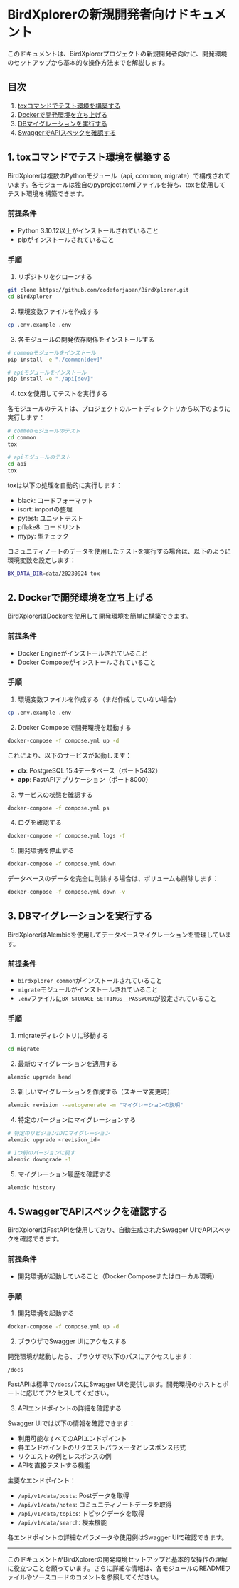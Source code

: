 # BirdXplorerの新規開発者向けドキュメント

このドキュメントは、BirdXplorerプロジェクトの新規開発者向けに、開発環境のセットアップから基本的な操作方法までを解説します。

## 目次

1. [toxコマンドでテスト環境を構築する](#1-toxコマンドでテスト環境を構築する)
2. [Dockerで開発環境を立ち上げる](#2-dockerで開発環境を立ち上げる)
3. [DBマイグレーションを実行する](#3-dbマイグレーションを実行する)
4. [SwaggerでAPIスペックを確認する](#4-swaggerでapiスペックを確認する)

## 1. toxコマンドでテスト環境を構築する

BirdXplorerは複数のPythonモジュール（api, common, migrate）で構成されています。各モジュールは独自のpyproject.tomlファイルを持ち、toxを使用してテスト環境を構築できます。

### 前提条件

- Python 3.10.12以上がインストールされていること
- pipがインストールされていること

### 手順

1. リポジトリをクローンする

```bash
git clone https://github.com/codeforjapan/BirdXplorer.git
cd BirdXplorer
```

2. 環境変数ファイルを作成する

```bash
cp .env.example .env
```

3. 各モジュールの開発依存関係をインストールする

```bash
# commonモジュールをインストール
pip install -e "./common[dev]"

# apiモジュールをインストール
pip install -e "./api[dev]"
```

4. toxを使用してテストを実行する

各モジュールのテストは、プロジェクトのルートディレクトリから以下のように実行します：

```bash
# commonモジュールのテスト
cd common
tox

# apiモジュールのテスト
cd api
tox
```

toxは以下の処理を自動的に実行します：

- black: コードフォーマット
- isort: importの整理
- pytest: ユニットテスト
- pflake8: コードリント
- mypy: 型チェック

コミュニティノートのデータを使用したテストを実行する場合は、以下のように環境変数を設定します：

```bash
BX_DATA_DIR=data/20230924 tox
```

## 2. Dockerで開発環境を立ち上げる

BirdXplorerはDockerを使用して開発環境を簡単に構築できます。

### 前提条件

- Docker Engineがインストールされていること
- Docker Composeがインストールされていること

### 手順

1. 環境変数ファイルを作成する（まだ作成していない場合）

```bash
cp .env.example .env
```

2. Docker Composeで開発環境を起動する

```bash
docker-compose -f compose.yml up -d
```

これにより、以下のサービスが起動します：

- **db**: PostgreSQL 15.4データベース（ポート5432）
- **app**: FastAPIアプリケーション（ポート8000）

3. サービスの状態を確認する

```bash
docker-compose -f compose.yml ps
```

4. ログを確認する

```bash
docker-compose -f compose.yml logs -f
```

5. 開発環境を停止する

```bash
docker-compose -f compose.yml down
```

データベースのデータを完全に削除する場合は、ボリュームも削除します：

```bash
docker-compose -f compose.yml down -v
```

## 3. DBマイグレーションを実行する

BirdXplorerはAlembicを使用してデータベースマイグレーションを管理しています。

### 前提条件

- `birdxplorer_common`がインストールされていること
- `migrate`モジュールがインストールされていること
- `.env`ファイルに`BX_STORAGE_SETTINGS__PASSWORD`が設定されていること

### 手順

1. migrateディレクトリに移動する

```bash
cd migrate
```

2. 最新のマイグレーションを適用する

```bash
alembic upgrade head
```

3. 新しいマイグレーションを作成する（スキーマ変更時）

```bash
alembic revision --autogenerate -m "マイグレーションの説明"
```

4. 特定のバージョンにマイグレーションする

```bash
# 特定のリビジョンIDにマイグレーション
alembic upgrade <revision_id>

# 1つ前のバージョンに戻す
alembic downgrade -1
```

5. マイグレーション履歴を確認する

```bash
alembic history
```

## 4. SwaggerでAPIスペックを確認する

BirdXplorerはFastAPIを使用しており、自動生成されたSwagger UIでAPIスペックを確認できます。

### 前提条件

- 開発環境が起動していること（Docker Composeまたはローカル環境）

### 手順

1. 開発環境を起動する

```bash
docker-compose -f compose.yml up -d
```

2. ブラウザでSwagger UIにアクセスする

開発環境が起動したら、ブラウザで以下のパスにアクセスします：

```
/docs
```

FastAPIは標準で`/docs`パスにSwagger UIを提供します。開発環境のホストとポートに応じてアクセスしてください。

3. APIエンドポイントの詳細を確認する

Swagger UIでは以下の情報を確認できます：

- 利用可能なすべてのAPIエンドポイント
- 各エンドポイントのリクエストパラメータとレスポンス形式
- リクエストの例とレスポンスの例
- APIを直接テストする機能

主要なエンドポイント：

- `/api/v1/data/posts`: Postデータを取得
- `/api/v1/data/notes`: コミュニティノートデータを取得
- `/api/v1/data/topics`: トピックデータを取得
- `/api/v1/data/search`: 検索機能

各エンドポイントの詳細なパラメータや使用例はSwagger UIで確認できます。

---

このドキュメントがBirdXplorerの開発環境セットアップと基本的な操作の理解に役立つことを願っています。さらに詳細な情報は、各モジュールのREADMEファイルやソースコードのコメントを参照してください。
